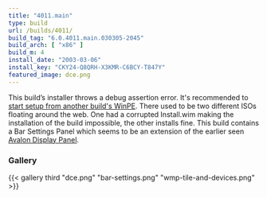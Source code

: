 ```yaml
---
title: "4011.main"
type: build
url: /builds/4011/
build_tag: "6.0.4011.main.030305-2045"
build_arch: [ "x86" ]
build_m: 4
install_date: "2003-03-06"
install_key: "CKY24-Q8QRH-X3KMR-C6BCY-T847Y"
featured_image: dce.png
---
```


This build’s installer throws a debug assertion error. It's recommended to [start setup from another build's WinPE](/diskpart/). There used to be two different ISOs floating around the web. One had a corrupted Install.wim making the installation of the build impossible, the other installs fine. This build contains a Bar Settings Panel which seems to be an extension of the earlier seen [Avalon Display Panel](/avalon-display-panel/).

### Gallery

{{< gallery third "dce.png" "bar-settings.png" "wmp-tile-and-devices.png" >}}